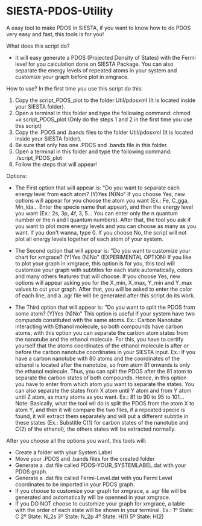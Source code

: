 # SIESTA-PDOS-Utility
A easy tool to make PDOS in SIESTA, if you want to know how to do PDOS very easy and fast, this tools is for you!

What does this script do?
- It will easy generate a PDOS (Projected Density of States) with the Fermi level for you calculation done on SIESTA Package. You can also separate the energy levels of repeated atoms in your system and customize your graph before plot in xmgrace.

How to use?
In the first time you use this script do this:
1. Copy the script_PDOS_plot to the folder Util/pdosxml (It is located inside your SIESTA folder).
2. Open a terminal in this folder and type the following command: chmod +x script_PDOS_plot
(Only do the steps 1 and 2 in the first time you use this script)
3. Copy the .PDOS and .bands files to the folder Util/pdosxml (It is located inside your SIESTA folder).
4. Be sure that only has one .PDOS and .bands file in this folder.
5. Open a terminal in this folder and type the following command: ./script_PDOS_plot
6. Follow the steps that will appear! 

Options:
- The First option that will appear is:
"Do you want to separate each energy level from each atom? (Y)Yes (N)No"
If you choose Yes, new options will appear for you choose the atom you want (Ex.: Fe, C_gga, Mn_lda... Enter the specie name that appear), and then the energy level you want (Ex.: 2s, 3p, 4f, 3, 5... You can enter only the n quantum number or the n and l quantum numbers). After that, the tool you ask if you want to plot more energy levels and you can choose as many as you want. If you don't wanna, type 0.
If you choose No, the script will not plot all energy levels together of each atom of your system.

- The Second option that will appear is:
"Do you want to customize your chart for xmgrace? (Y)Yes (N)No"
(EXPERIMENTAL OPTION)
If you like to plot your graph in xmgrace, this option is for you, this tool will customize your graph with subtitles for each state automatically, colors and many others features that will choose.
If you choose Yes, new options will appear asking you for the X_min, X_max, Y_min and Y_max values to cut your graph. After that, you will be asked to enter the color of each line, and a .agr file will be generated after this script do its work.

- The Third option that will appear is:
"Do you want to split the PDOS from some atom? (Y)Yes (N)No"
This option is useful if your system have two compunds constituted with the same atoms. Ex.: Carbon Nanotube interacting with Ethanol molecule, so both compounds have carbon atoms, with this option you can separate the carbon atom states from the nanotube and the ethanol molecule. 
For this, you have to certify yourself that the atoms coordinates of the ethanol molecule is after or before the carbon nanotube coordinates in your SIESTA input. Ex.: If you have a carbon nanotube with 80 atoms and the coordinates of the ethanol is located after the nanotube, so from atom 81 onwards is only the ethanol molecule. Thus, you can split the PDOS after the 81 atom to separate the carbon states of both compounds. 
Hence, in this option you have to enter from which atom you want to separate the states. You can also separate the states from X atom until Y atom and from Y atom until Z atom, as many atoms as you want. Ex.: 81 to 90 to 95 to 101...
Note: Basically, what the tool wil do is split the PDOS from the atom X to atom Y, and then it will compare the two files, if a repeated specie is found, it will extract them separately and will put a different subtitle in these states (Ex.: Substitle C(1) for carbon states of the nanotube and C(2) of the ethanol), the others states will be extracted normally.

After you choose all the options you want, this tools will:
- Create a folder with your System Label
- Move your .PDOS and .bands files for the created folder
- Generate a .dat file called PDOS-YOUR_SYSTEMLABEL.dat with your PDOS graph.
- Generate a .dat file called Fermi-Level.dat with you Fermi Level coordinates to be imported in your PDOS graph.
- If you choose to customize your graph for xmgrace, a .agr file will be generated and automatically will be openned in your xmgrace.
- If you DO NOT choose to customize your graph for xmgrace, a table with the order of each state will be shown in your terminal. Ex.: 
    1º State: C
    2º State: N_2s
    3º State: N_2p
    4º State: H(1)
    5º State: H(2)
